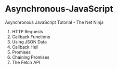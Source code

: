 # Asynchronous-JavaScript

Asynchronous JavaScript Tutorial - The Net Ninja

1. HTTP Requests
2. Callback Functions
3. Using JSON Data
4. Callback Hell
5. Promises
6. Chaining Promises
7. The Fetch API
